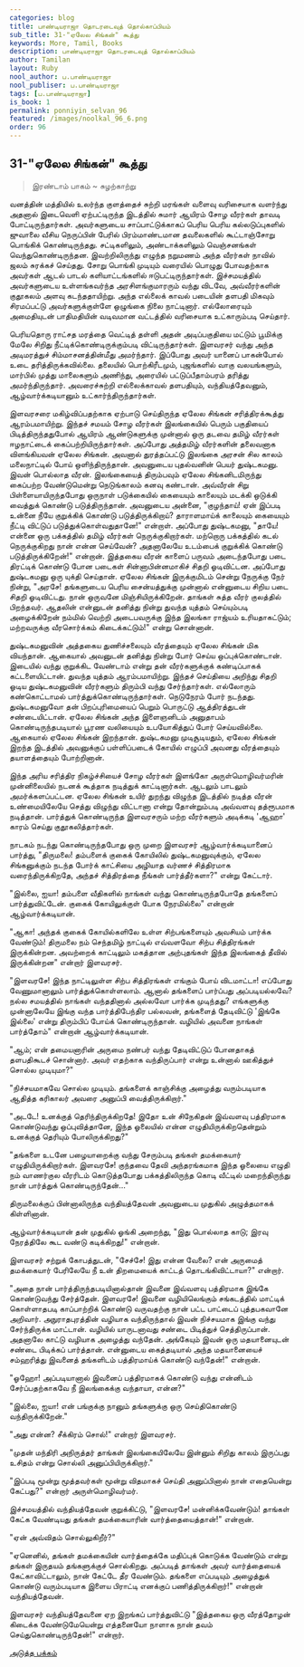 ```yaml
---
categories: blog
title: பாண்டியராஜா தொடரடைவுத் தொல்காப்பியம்
sub_title: 31-"ஏலேல சிங்கன்" கூத்து
keywords: More, Tamil, Books
description: பாண்டியராஜா தொடரடைவுத் தொல்காப்பியம்
author: Tamilan
layout: Ruby
nool_author: ப.பாண்டியராஜா
nool_publiser: ப.பாண்டியராஜா
tags: [ப.பாண்டியராஜா]
is_book: 1
permalink: ponniyin_selvan_96
featured: /images/noolkal_96_6.png
order: 96
---
```



## 31-"ஏலேல சிங்கன்" கூத்து

> இரண்டாம் பாகம் ~ சுழற்காற்று

வனத்தின் மத்தியில் உலர்ந்த குளத்தைச் சுற்றி மரங்கள் வளைவு வரிசையாக வளர்ந்து அதனால் இடைவெளி ஏற்பட்டிருந்த இடத்தில் சுமார் ஆயிரம் சோழ வீரர்கள் தாவடி போட்டிருந்தார்கள். அவர்களுடைய சாப்பாட்டுக்காகப் பெரிய பெரிய கல்லடுப்புகளில் ஜுவாலை வீசிய நெருப்பின் பேரில் பிரம்மாண்டமான தவலைகளில் கூட்டாஞ்சோறு பொங்கிக் கொண்டிருந்தது. சட்டிகளிலும், அண்டாக்களிலும் வெஞ்சனங்கள் வெந்துகொண்டிருந்தன. இவற்றிலிருந்து எழுந்த நறுமணம் அந்த வீரர்கள் நாவில் ஜலம் சுரக்கச் செய்தது. சோறு பொங்கி முடியும் வரையில் பொழுது போவதற்காக அவர்கள் ஆடல் பாடல் களியாட்டங்களில் ஈடுபட்டிருந்தார்கள். இச்சமயத்தில் அவர்களுடைய உள்ளங்கவர்ந்த அரசிளங்குமாரரும் வந்து விடவே, அவ்வீரர்களின் குதூகலம் அளவு கடந்ததாயிற்று. அந்த எல்லைக் காவல் படையின் தளபதி மிகவும் சிரமப்பட்டு அவர்களுக்குள்ளே ஒழுங்கை நிலை நாட்டினார். எல்லோரையும் அமைதியுடன் பாதிமதியின் வடிவமான வட்டத்தில் வரிசையாக உட்காரும்படி செய்தார்.

பெரியதொரு ராட்சத மரத்தை வெட்டித் தள்ளி அதன் அடிப்பகுதியை மட்டும் பூமிக்கு மேலே சிறிது நீட்டிக்கொண்டிருக்கும்படி விட்டிருந்தார்கள். இளவரசர் வந்து அந்த அடிமரத்துச் சிம்மாசனத்தின்மீது அமர்ந்தார். இப்போது அவர் யானைப் பாகன்போல் உடை தரித்திருக்கவில்லை. தலையில் பொற்கிரீடமும், புஜங்களில் வாகு வலயங்களும், மார்பில் முத்து மாலைகளும் அணிந்து, அரையில் பட்டுப்பீதாம்பரம் தரித்து அமர்ந்திருந்தார். அவரைச்சுற்றி எல்லைக்காவல் தளபதியும், வந்தியத்தேவனும், ஆழ்வார்க்கடியானும் உட்கார்ந்திருந்தார்கள்.

இளவரசரை மகிழ்விப்பதற்காக ஏற்பாடு செய்திருந்த ஏலேல சிங்கன் சரித்திரக்கூத்து ஆரம்பமாயிற்று. இந்தச் சமயம் சோழ வீரர்கள் இலங்கையில் பெரும் பகுதியைப் பிடித்திருந்ததுபோல் ஆயிரம் ஆண்டுகளுக்கு முன்னால் ஒரு தடவை தமிழ் வீரர்கள் ஈழநாட்டைக் கைப்பற்றியிருந்தார்கள். அப்போது அத்தமிழ் வீரர்களின் தலைவனாக விளங்கியவன் ஏலேல சிங்கன். அவனால் துரத்தப்பட்டு இலங்கை அரசன் சில காலம் மலைநாட்டில் போய் ஒளிந்திருந்தான். அவனுடைய புதல்வனின் பெயர் துஷ்டகமனு. இவன் பொல்லாத வீரன். இலங்கையைத் திரும்பவும் ஏலேல சிங்கனிடமிருந்து கைப்பற்ற வேண்டுமென்று நெடுங்காலம் கனவு கண்டான். அவ்வீரன் சிறு பிள்ளையாயிருந்தபோது ஒருநாள் படுக்கையில் கையையும் காலையும் மடக்கி ஒடுக்கி வைத்துக் கொண்டு படுத்திருந்தான். அவனுடைய அன்னை, "குழந்தாய்! ஏன் இப்படி உன்னை நீயே குறுக்கிக் கொண்டு படுத்திருக்கிறாய்? தாராளமாய்க் காலையும் கையையும் நீட்டி விட்டுப் படுத்துக்கொள்வதுதானே!" என்றாள். அப்போது துஷ்டகமனு, "தாயே! என்னை ஒரு பக்கத்தில் தமிழ் வீரர்கள் நெருக்குகிறார்கள். மற்றொரு பக்கத்தில் கடல் நெருக்குகிறது நான் என்ன செய்வேன்? அதனாலேயே உடம்பைக் குறுக்கிக் கொண்டு படுத்திருக்கிறேன்!" என்றான். இத்தகைய வீரன் காளைப் பருவம் அடைந்தபோது படை திரட்டிக் கொண்டு போன படைகள் சின்னாபின்னமாகிச் சிதறி ஓடிவிட்டன. அப்போது துஷ்டகமனு ஒரு யுக்தி செய்தான். ஏலேல சிங்கன் இருக்குமிடம் சென்று நேருக்கு நேர் நின்று, "அரசே! தங்களுடைய பெரிய சைன்யத்துக்கு முன்னால் என்னுடைய சிறிய படை சிதறி ஓடிவிட்டது. நான் ஒருவனே மிஞ்சியிருக்கிறேன். தாங்கள் சுத்த வீரர் குலத்தில் பிறந்தவர். ஆதலின் என்னுடன் தனித்து நின்று துவந்த யுத்தம் செய்யும்படி அழைக்கிறேன் நம்மில் வெற்றி அடைபவருக்கு இந்த இலங்கா ராஜ்யம் உரியதாகட்டும்; மற்றவருக்கு வீரசொர்க்கம் கிடைக்கட்டும்!" என்று சொன்னான்.

துஷ்டகமனுவின் அத்தகைய துணிச்சலையும் வீரத்தையும் ஏலேல சிங்கன் மிக வியந்தான். ஆகையால் அவனுடன் தனித்து நின்று போர் செய்ய ஒப்புக்கொண்டான். இடையில் வந்து குறுக்கிட வேண்டாம் என்று தன் வீரர்களுக்குக் கண்டிப்பாகக் கட்டளையிட்டான். துவந்த யுத்தம் ஆரம்பமாயிற்று. இந்தச் செய்தியை அறிந்து சிதறி ஓடிய துஷ்டகமனுவின் வீரர்களும் திரும்பி வந்து சேர்ந்தார்கள். எல்லோரும் கண்கொட்டாமல் பார்த்துக்கொண்டிருந்தார்கள். நெடுநேரம் போர் நடந்தது. துஷ்டகமனுவோ தன் பிறப்புரிமையைப் பெறும் பொருட்டு ஆத்திரத்துடன் சண்டையிட்டான். ஏலேல சிங்கன் அந்த இளைஞனிடம் அனுதாபம் கொண்டிருந்தபடியால் பூரண வலியையும் உபயோகித்துப் போர் செய்யவில்லை. ஆகையால் ஏலேல சிங்கன் இறந்தான். துஷ்டகமனு முடிசூடியதும், ஏலேல சிங்கன் இறந்த இடத்தில் அவனுக்குப் பள்ளிப்படைக் கோயில் எழுப்பி அவனது வீரத்தையும் தயாளத்தையும் போற்றினான்.

இந்த அரிய சரித்திர நிகழ்ச்சியைச் சோழ வீரர்கள் இளங்கோ அருள்மொழிவர்மரின் முன்னிலையில் நடனக் கூத்தாக நடித்துக் காட்டினார்கள். ஆடலும் பாடலும் அமர்க்களப்பட்டன. ஏலேல சிங்கன் உயிர் துறந்து விழுந்த இடத்தில் நடித்த வீரன் உண்மையிலேயே செத்து விழுந்து விட்டானா என்று தோன்றும்படி அவ்வளவு தத்ரூபமாக நடித்தான். பார்த்துக் கொண்டிருந்த இளவரசரும் மற்ற வீரர்களும் அடிக்கடி 'ஆஹா' காரம் செய்து குதூகலித்தார்கள்.

நாடகம் நடந்து கொண்டிருந்தபோது ஒரு முறை இளவரசர் ஆழ்வார்க்கடியானைப் பார்த்து, "திருமலை! தம்பளைக் குகைக் கோயிலில் துஷ்டகமனுவுக்கும், ஏலேல சிங்கனுக்கும் நடந்த போர்க் காட்சியை அழியாத வர்ணச் சித்திரமாக வரைந்திருக்கிறதே, அந்தச் சித்திரத்தை நீங்கள் பார்த்தீர்களா?" என்று கேட்டார்.

"இல்லை, ஐயா! தம்பளை வீதிகளில் நாங்கள் வந்து கொண்டிருந்தபோதே தங்களைப் பார்த்துவிட்டேன். குகைக் கோயிலுக்குள் போக நேரமில்லை" என்றான் ஆழ்வார்க்கடியான்.

"ஆகா! அந்தக் குகைக் கோயில்களிலே உள்ள சிற்பங்களையும் அவசியம் பார்க்க வேண்டும்! திருமலை நம் செந்தமிழ் நாட்டில் எவ்வளவோ சிற்ப சித்திரங்கள் இருக்கின்றன. அவற்றைக் காட்டிலும் மகத்தான அற்புதங்கள் இந்த இலங்கைத் தீவில் இருக்கின்றன" என்றார் இளவரசர்.

"இளவரசே! இந்த நாட்டிலுள்ள சிற்ப சித்திரங்கள் எங்கும் போய் விடமாட்டா! எப்போது வேணுமானாலும் பார்த்துக்கொள்ளலாம். ஆனால் தங்களைப் பார்ப்பது அப்படியல்லவே? நல்ல சமயத்தில் நாங்கள் வந்ததினால் அல்லவோ பார்க்க முடிந்தது? எங்களுக்கு முன்னாலேயே இங்கு வந்த பார்த்திபேந்திர பல்லவன், தங்களைத் தேடிவிட்டு 'இங்கே இல்லை' என்று திரும்பிப் போய்க் கொண்டிருந்தான். வழியில் அவனை நாங்கள் பார்த்தோம்" என்றான் ஆழ்வார்க்கடியான்.

"ஆம்; என் தமையனாரின் அருமை நண்பர் வந்து தேடிவிட்டுப் போனதாகத் தளபதிகூடச் சொன்னார். அவர் எதற்காக வந்திருப்பார் என்று உன்னால் ஊகித்துச் சொல்ல முடியுமா?"

"நிச்சயமாகவே சொல்ல முடியும். தங்களைக் காஞ்சிக்கு அழைத்து வரும்படியாக ஆதித்த கரிகாலர் அவரை அனுப்பி வைத்திருக்கிறார்."

"அடடே! உனக்குத் தெரிந்திருக்கிறதே! இதோ உன் சிநேகிதன் இவ்வளவு பத்திரமாக கொண்டுவந்து ஒப்புவித்தானே, இந்த ஓலையில் என்ன எழுதியிருக்கிறதென்றும் உனக்குத் தெரியும் போலிருக்கிறது?"

"தங்களை உடனே பழையாறைக்கு வந்து சேரும்படி தங்கள் தமக்கையார் எழுதியிருக்கிறார்கள். இளவரசே! குந்தவை தேவி அந்தரங்கமாக இந்த ஓலையை எழுதி நம் வாணர்குல வீரரிடம் கொடுத்தபோது பக்கத்திலிருந்த கொடி வீட்டில் மறைந்திருந்து நான் பார்த்துக் கொண்டிருந்தேன்..."

திருமலைக்குப் பின்னாலிருந்த வந்தியத்தேவன் அவனுடைய முதுகில் அழுத்தமாகக் கிள்ளினான்.

ஆழ்வார்க்கடியான் தன் முதுகில் ஓங்கி அறைந்து, "இது பொல்லாத காடு; இரவு நேரத்திலே கூட வண்டு கடிக்கிறது!" என்றான்.

இளவரசர் சற்றுக் கோபத்துடன், "சேச்சே! இது என்ன வேலை? என் அருமைத் தமக்கையார் பேரிலேயே நீ உன் திறமையைக் காட்டத் தொடங்கிவிட்டாயா?" என்றார்.

"அதை நான் பார்த்திருந்தபடியினால்தான் இவனை இவ்வளவு பத்திரமாக இங்கே கொண்டுவந்து சேர்த்தேன். இளவரசே! இவனை வழியிலெங்கும் சங்கடத்தில் மாட்டிக் கொள்ளாதபடி காப்பாற்றிக் கொண்டு வருவதற்கு நான் பட்ட பாட்டைப் புத்தபகவானே அறிவார். அநுராதபுரத்தின் வழியாக வந்திருந்தால் இவன் நிச்சயமாக இங்கு வந்து சேர்ந்திருக்க மாட்டான். வழியில் யாருடனாவது சண்டை பிடித்துச் செத்திருப்பான். அதனாலே காட்டு வழியாக அழைத்து வந்தேன். அங்கேயும் இவன் ஒரு மதயானையுடன் சண்டை பிடிக்கப் பார்த்தான். என்னுடைய கைத்தடியால் அந்த மதயானையைச் சம்ஹரித்து இவனைத் தங்களிடம் பத்திரமாய்க் கொண்டு வந்தேன்!" என்றான்.

"ஓஹோ! அப்படியானால் இவனைப் பத்திரமாகக் கொண்டு வந்து என்னிடம் சேர்ப்பதற்காகவே நீ இலங்கைக்கு வந்தாயா, என்ன?"

"இல்லை, ஐயா! என் பங்குக்கு நானும் தங்களுக்கு ஒரு செய்திகொண்டு வந்திருக்கிறேன்."

"அது என்ன? சீக்கிரம் சொல்!" என்றார் இளவரசர்.

"முதன் மந்திரி அநிருத்தர் தாங்கள் இலங்கையிலேயே இன்னும் சிறிது காலம் இருப்பது உசிதம் என்று சொல்லி அனுப்பியிருக்கிறார்."

"இப்படி மூன்று மூத்தவர்கள் மூன்று விதமாகச் செய்தி அனுப்பினால் நான் எதையென்று கேட்பது?" என்றார் அருள்மொழிவர்மர்.

இச்சமயத்தில் வந்தியத்தேவன் குறுக்கிட்டு, "இளவரசே! மன்னிக்கவேண்டும்! தாங்கள் கேட்க வேண்டியது தங்கள் தமக்கையாரின் வார்த்தையைத்தான்!" என்றான்.

"ஏன் அவ்விதம் சொல்லுகிறீர்?"

"ஏனெனில், தங்கள் தமக்கையின் வார்த்தைக்கே மதிப்புக் கொடுக்க வேண்டும் என்று தங்கள் இருதயம் தங்களுக்குச் சொல்கிறது. அப்படித் தாங்கள் அவர் வார்த்தையைக் கேட்காவிட்டாலும், நான் கேட்டே தீர வேண்டும். தங்களை எப்படியும் அழைத்துக் கொண்டு வரும்படியாக இளைய பிராட்டி எனக்குப் பணித்திருக்கிறார்!" என்றான் வந்தியத்தேவன்.

இளவரசர் வந்தியத்தேவனை ஏற இறங்கப் பார்த்துவிட்டு "இத்தகைய ஒரு வீரத்தோழன் கிடைக்க வேண்டுமேயென்று எத்தனையோ நாளாக நான் தவம் செய்துகொண்டிருந்தேன்!" என்றார்.

[அடுத்த பக்கம்](ponniyin_selvan_97)